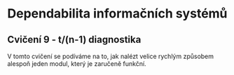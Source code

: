 # Dependabilita informačních systémů


## Cvičení 9 - t/(n-1) diagnostika

V tomto cvičení se podíváme na to, jak nalézt velice rychlým způsobem alespoň jeden modul, který je zaručeně funkční.